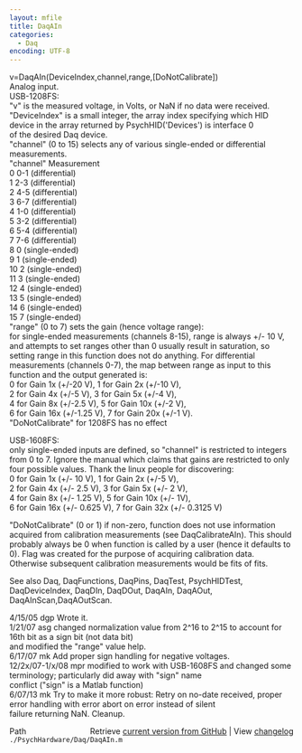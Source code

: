 ```yaml
---
layout: mfile
title: DaqAIn
categories:
  - Daq
encoding: UTF-8
---
```


v=DaqAIn(DeviceIndex,channel,range,[DoNotCalibrate])  
Analog input.  
USB-1208FS:  
"v" is the measured voltage, in Volts, or NaN if no data were received.  
"DeviceIndex" is a small integer, the array index specifying which HID  
    device in the array returned by PsychHID('Devices') is interface 0  
    of the desired Daq device.  
"channel" (0 to 15) selects any of various single-ended or differential  
    measurements.  
    "channel" Measurement  
     0        0-1 (differential)  
     1        2-3 (differential)  
     2        4-5 (differential)  
     3        6-7 (differential)  
     4        1-0 (differential)  
     5        3-2 (differential)  
     6        5-4 (differential)  
     7        7-6 (differential)  
     8          0 (single-ended)  
     9          1 (single-ended)  
    10          2 (single-ended)  
    11          3 (single-ended)  
    12          4 (single-ended)  
    13          5 (single-ended)  
    14          6 (single-ended)  
    15          7 (single-ended)  
"range" (0 to 7) sets the gain (hence voltage range):  
    for single-ended measurements (channels 8-15), range is always +/- 10 V,  
    and attempts to set ranges other than 0 usually result in saturation, so  
    setting range in this function does not do anything.  For differential  
    measurements (channels 0-7), the map between range as input to this  
    function and the output generated is:  
    0 for Gain 1x (+/-20 V),   1 for Gain 2x (+/-10 V),  
    2 for Gain 4x (+/-5 V),    3 for Gain 5x (+/-4 V),  
    4 for Gain 8x (+/-2.5 V),  5 for Gain 10x (+/-2 V),  
    6 for Gain 16x (+/-1.25 V),  7 for Gain 20x (+/-1 V).  
"DoNotCalibrate" for 1208FS has no effect  

USB-1608FS:  
only single-ended inputs are defined, so "channel" is restricted to integers  
from 0 to 7.  Ignore the manual which claims that gains are restricted to only  
four possible values.  Thank the linux people for discovering:  
     0 for Gain 1x (+/- 10 V),      1 for Gain 2x (+/-5 V),  
     2 for Gain 4x (+/- 2.5 V),     3 for Gain 5x (+/- 2 V),  
     4 for Gain 8x (+/- 1.25 V),    5 for Gain 10x (+/- 1V),  
     6 for Gain 16x (+/- 0.625 V),  7 for Gain 32x (+/- 0.3125 V)  

"DoNotCalibrate" (0 or 1) if non-zero, function does not use information  
acquired from calibration measurements (see DaqCalibrateAIn).  This should  
probably always be 0 when function is called by a user (hence it defaults to  
0).  Flag was created for the purpose of acquiring calibration data.  
Otherwise subsequent calibration measurements would be fits of fits.  

See also Daq, DaqFunctions, DaqPins, DaqTest, PsychHIDTest,  
DaqDeviceIndex, DaqDIn, DaqDOut, DaqAIn, DaqAOut, DaqAInScan,DaqAOutScan.  

4/15/05 dgp Wrote it.  
1/21/07 asg changed normalization value from 2^16 to 2^15 to account for 16th bit as a sign bit (not data bit)  
            and modified the "range" value help.  
6/17/07 mk  Add proper sign handling for negative voltages.  
12/2x/07-1/x/08  mpr   modified to work with USB-1608FS and changed some  
                          terminology; particularly did away with "sign" name  
                          conflict ("sign" is a Matlab function)  
6/07/13 mk  Try to make it more robust: Retry on no-date received, proper  
            error handling with error abort on error instead of silent  
            failure returning NaN. Cleanup.  


<div class="code_header" style="text-align:right;">
  <span style="float:left;">Path&nbsp;&nbsp;</span> <span class="counter">Retrieve <a href=
  "https://raw.github.com/Psychtoolbox-3/Psychtoolbox-3/beta/./PsychHardware/Daq/DaqAIn.m">current version from GitHub</a> | View <a href=
  "https://github.com/Psychtoolbox-3/Psychtoolbox-3/commits/beta/./PsychHardware/Daq/DaqAIn.m">changelog</a></span>
</div>
<div class="code">
  <code>./PsychHardware/Daq/DaqAIn.m</code>
</div>
